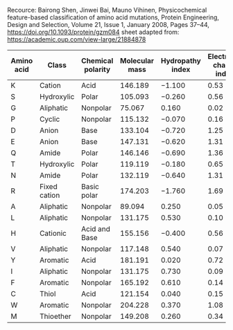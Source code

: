 Recource:
Bairong Shen, Jinwei Bai, Mauno Vihinen, Physicochemical feature-based classification of amino acid mutations, Protein Engineering, Design and Selection, Volume 21, Issue 1, January 2008, Pages 37–44, https://doi.org/10.1093/protein/gzm084
sheet adapted from: https://academic.oup.com/view-large/21884878




| Amino acid | Class | Chemical polarity | Molecular mass | Hydropathy index | Electronic charge index | Isotropic surface area | Bnorm0 | Bnorm1 | Bnorm2 |
| ---------- | ----- | ------------------ | -------------- | ---------------- | ----------------------- | ---------------------- | ------ | ------ | ------ |
| K          | Cation | Acid | 146.189 | −1.100 | 0.53 | 102.78 | 1.093 | 1.082 | 1.057 |
| S          | Hydroxylic | Polar | 105.093 | −0.260 | 0.56 | 19.75 | 1.169 | 1.048 | 0.923 |
| G          | Aliphatic | Nonpolar | 75.067 | 0.160 | 0.02 | 19.93 | 1.142 | 1.042 | 0.923 |
| P          | Cyclic | Nonpolar | 115.132 | −0.070 | 0.16 | 122.35 | 1.055 | 1.085 | 0.932 |
| D          | Anion | Base | 133.104 | −0.720 | 1.25 | 18.46 | 1.033 | 1.089 | 0.932 |
| E          | Anion | Base | 147.131 | −0.620 | 1.31 | 30.19 | 1.094 | 1.036 | 0.933 |
| Q          | Amide | Polar | 146.146 | −0.690 | 1.36 | 19.53 | 1.165 | 1.028 | 0.885 |
| T          | Hydroxylic | Polar | 119.119 | −0.180 | 0.65 | 59.44 | 1.073 | 1.051 | 0.934 |
| N          | Amide | Polar | 132.119 | −0.640 | 1.31 | 17.87 | 1.117 | 1.006 | 0.930 |
| R          | Fixed cation | Basic polar | 174.203 | −1.760 | 1.69 | 52.98 | 1.038 | 1.028 | 0.901 |
| A          | Aliphatic | Nonpolar | 89.094 | 0.250 | 0.05 | 62.90 | 1.041 | 0.946 | 0.892 |
| L          | Aliphatic | Nonpolar | 131.175 | 0.530 | 0.10 | 154.35 | 0.967 | 0.961 | 0.921 |
| H          | Cationic | Acid and Base | 155.156 | −0.400 | 0.56 | 87.38 | 0.982 | 0.952 | 0.894 |
| V          | Aliphatic | Nonpolar | 117.148 | 0.540 | 0.07 | 120.91 | 0.982 | 0.927 | 0.913 |
| Y          | Aromatic | Acid | 181.191 | 0.020 | 0.72 | 132.16 | 0.961 | 0.930 | 0.837 |
| I          | Aliphatic | Nonpolar | 131.175 | 0.730 | 0.09 | 149.77 | 1.002 | 0.892 | 0.872 |
| F          | Aromatic | Nonpolar | 165.192 | 0.610 | 0.14 | 189.42 | 0.930 | 0.912 | 0.914 |
| C          | Thiol | Acid | 121.154 | 0.040 | 0.15 | 78.51 | 0.960 | 0.878 | 0.925 |
| W          | Aromatic | Nonpolar | 204.228 | 0.370 | 1.08 | 179.16 | 0.925 | 0.917 | 0.803 |
| M          | Thioether | Nonpolar | 149.208 | 0.260 | 0.34 | 132.22 | 0.947 | 0.862 | 0.804 |
